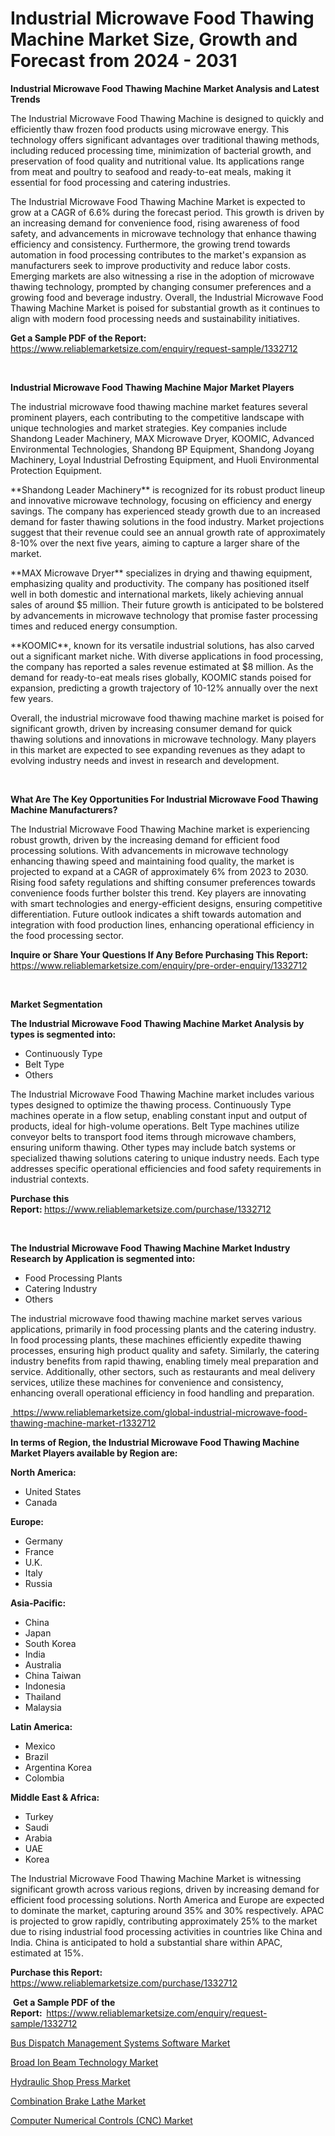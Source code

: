 <p><h1>Industrial Microwave Food Thawing Machine Market Size, Growth and Forecast from 2024 - 2031</h1></p><p><strong>Industrial Microwave Food Thawing Machine Market Analysis and Latest Trends</strong></p>
<p><p>The Industrial Microwave Food Thawing Machine is designed to quickly and efficiently thaw frozen food products using microwave energy. This technology offers significant advantages over traditional thawing methods, including reduced processing time, minimization of bacterial growth, and preservation of food quality and nutritional value. Its applications range from meat and poultry to seafood and ready-to-eat meals, making it essential for food processing and catering industries.</p><p>The Industrial Microwave Food Thawing Machine Market is expected to grow at a CAGR of 6.6% during the forecast period. This growth is driven by an increasing demand for convenience food, rising awareness of food safety, and advancements in microwave technology that enhance thawing efficiency and consistency. Furthermore, the growing trend towards automation in food processing contributes to the market's expansion as manufacturers seek to improve productivity and reduce labor costs. Emerging markets are also witnessing a rise in the adoption of microwave thawing technology, prompted by changing consumer preferences and a growing food and beverage industry. Overall, the Industrial Microwave Food Thawing Machine Market is poised for substantial growth as it continues to align with modern food processing needs and sustainability initiatives.</p></p>
<p><strong>Get a Sample PDF of the Report:&nbsp;</strong> <a href="https://www.reliablemarketsize.com/enquiry/request-sample/1332712?utm_campaign=1180&utm_medium=2&utm_source=Github&utm_content=ia&utm_term=01102024&utm_id=industrial-microwave-food-thawing-machine">https://www.reliablemarketsize.com/enquiry/request-sample/1332712</a></p>
<p>&nbsp;</p>
<p><strong>Industrial Microwave Food Thawing Machine Major Market Players</strong></p>
<p><p>The industrial microwave food thawing machine market features several prominent players, each contributing to the competitive landscape with unique technologies and market strategies. Key companies include Shandong Leader Machinery, MAX Microwave Dryer, KOOMIC, Advanced Environmental Technologies, Shandong BP Equipment, Shandong Joyang Machinery, Loyal Industrial Defrosting Equipment, and Huoli Environmental Protection Equipment.</p><p>**Shandong Leader Machinery** is recognized for its robust product lineup and innovative microwave technology, focusing on efficiency and energy savings. The company has experienced steady growth due to an increased demand for faster thawing solutions in the food industry. Market projections suggest that their revenue could see an annual growth rate of approximately 8-10% over the next five years, aiming to capture a larger share of the market.</p><p>**MAX Microwave Dryer** specializes in drying and thawing equipment, emphasizing quality and productivity. The company has positioned itself well in both domestic and international markets, likely achieving annual sales of around $5 million. Their future growth is anticipated to be bolstered by advancements in microwave technology that promise faster processing times and reduced energy consumption.</p><p>**KOOMIC**, known for its versatile industrial solutions, has also carved out a significant market niche. With diverse applications in food processing, the company has reported a sales revenue estimated at $8 million. As the demand for ready-to-eat meals rises globally, KOOMIC stands poised for expansion, predicting a growth trajectory of 10-12% annually over the next few years.</p><p>Overall, the industrial microwave food thawing machine market is poised for significant growth, driven by increasing consumer demand for quick thawing solutions and innovations in microwave technology. Many players in this market are expected to see expanding revenues as they adapt to evolving industry needs and invest in research and development.</p></p>
<p>&nbsp;</p>
<p><strong>What Are The Key Opportunities For Industrial Microwave Food Thawing Machine Manufacturers?</strong></p>
<p><p>The Industrial Microwave Food Thawing Machine market is experiencing robust growth, driven by the increasing demand for efficient food processing solutions. With advancements in microwave technology enhancing thawing speed and maintaining food quality, the market is projected to expand at a CAGR of approximately 6% from 2023 to 2030. Rising food safety regulations and shifting consumer preferences towards convenience foods further bolster this trend. Key players are innovating with smart technologies and energy-efficient designs, ensuring competitive differentiation. Future outlook indicates a shift towards automation and integration with food production lines, enhancing operational efficiency in the food processing sector.</p></p>
<p><strong>Inquire or Share Your Questions If Any Before Purchasing This Report:</strong> <a href="https://www.reliablemarketsize.com/enquiry/pre-order-enquiry/1332712?utm_campaign=1180&utm_medium=2&utm_source=Github&utm_content=ia&utm_term=01102024&utm_id=industrial-microwave-food-thawing-machine">https://www.reliablemarketsize.com/enquiry/pre-order-enquiry/1332712</a></p>
<p>&nbsp;</p>
<p><strong>Market Segmentation</strong></p>
<p><strong>The Industrial Microwave Food Thawing Machine Market Analysis by types is segmented into:</strong></p>
<p><ul><li>Continuously Type</li><li>Belt Type</li><li>Others</li></ul></p>
<p><p>The Industrial Microwave Food Thawing Machine market includes various types designed to optimize the thawing process. Continuously Type machines operate in a flow setup, enabling constant input and output of products, ideal for high-volume operations. Belt Type machines utilize conveyor belts to transport food items through microwave chambers, ensuring uniform thawing. Other types may include batch systems or specialized thawing solutions catering to unique industry needs. Each type addresses specific operational efficiencies and food safety requirements in industrial contexts.</p></p>
<p><strong>Purchase this Report:&nbsp;</strong><a href="https://www.reliablemarketsize.com/purchase/1332712?utm_campaign=1180&utm_medium=2&utm_source=Github&utm_content=ia&utm_term=01102024&utm_id=industrial-microwave-food-thawing-machine">https://www.reliablemarketsize.com/purchase/1332712</a></p>
<p>&nbsp;</p>
<p><strong>The Industrial Microwave Food Thawing Machine Market Industry Research by Application is segmented into:</strong></p>
<p><ul><li>Food Processing Plants</li><li>Catering Industry</li><li>Others</li></ul></p>
<p><p>The industrial microwave food thawing machine market serves various applications, primarily in food processing plants and the catering industry. In food processing plants, these machines efficiently expedite thawing processes, ensuring high product quality and safety. Similarly, the catering industry benefits from rapid thawing, enabling timely meal preparation and service. Additionally, other sectors, such as restaurants and meal delivery services, utilize these machines for convenience and consistency, enhancing overall operational efficiency in food handling and preparation.</p></p>
<p><a href="https://www.reliablemarketsize.com/global-industrial-microwave-food-thawing-machine-market-r1332712?utm_campaign=1180&utm_medium=2&utm_source=Github&utm_content=ia&utm_term=01102024&utm_id=industrial-microwave-food-thawing-machine">&nbsp;https://www.reliablemarketsize.com/global-industrial-microwave-food-thawing-machine-market-r1332712</a></p>
<p><strong>In terms of Region, the Industrial Microwave Food Thawing Machine Market Players available by Region are:</strong></p>
<p>
    <p> <strong> North America: </strong>
        <ul>
            <li>United States</li>
            <li>Canada</li>
        </ul>
        </p> 
    <p> <strong> Europe: </strong>
        <ul>
            <li>Germany</li>
            <li>France</li>
            <li>U.K.</li>
            <li>Italy</li>
            <li>Russia</li>
        </ul>
        </p> 
    <p> <strong> Asia-Pacific: </strong>
        <ul>
            <li>China</li>
            <li>Japan</li>
            <li>South Korea</li>
            <li>India</li>
            <li>Australia</li>
            <li>China Taiwan</li>
            <li>Indonesia</li>
            <li>Thailand</li>
            <li>Malaysia</li>
        </ul>
        </p> 
    <p> <strong> Latin America: </strong>
        <ul>
            <li>Mexico</li>
            <li>Brazil</li>
            <li>Argentina Korea</li>
            <li>Colombia</li>
        </ul>
        </p> 
    <p> <strong> Middle East & Africa: </strong>
        <ul>
            <li>Turkey</li>
            <li>Saudi</li>
            <li>Arabia</li>
            <li>UAE</li>
            <li>Korea</li>
        </ul>
    </p>
    </p>
<p><p>The Industrial Microwave Food Thawing Machine Market is witnessing significant growth across various regions, driven by increasing demand for efficient food processing solutions. North America and Europe are expected to dominate the market, capturing around 35% and 30% respectively. APAC is projected to grow rapidly, contributing approximately 25% to the market due to rising industrial food processing activities in countries like China and India. China is anticipated to hold a substantial share within APAC, estimated at 15%.</p></p>
<p><strong>Purchase this Report: </strong><a href="https://www.reliablemarketsize.com/purchase/1332712?utm_campaign=1180&utm_medium=2&utm_source=Github&utm_content=ia&utm_term=01102024&utm_id=industrial-microwave-food-thawing-machine">https://www.reliablemarketsize.com/purchase/1332712</a></p>
<p>&nbsp;<strong>Get a Sample PDF of the Report:&nbsp;&nbsp;</strong><a href="https://www.reliablemarketsize.com/enquiry/request-sample/1332712?utm_campaign=1180&utm_medium=2&utm_source=Github&utm_content=ia&utm_term=01102024&utm_id=industrial-microwave-food-thawing-machine">https://www.reliablemarketsize.com/enquiry/request-sample/1332712</a></p>
<p><strong></strong></p>
<p><p><a href="https://github.com/BryceTownsendr/Market-Research-Report-List-6/blob/main/bus-dispatch-management-systems-software-market.md?utm_campaign=1180&utm_medium=2&utm_source=Github&utm_content=ia&utm_term=01102024&utm_id=industrial-microwave-food-thawing-machine">Bus Dispatch Management Systems Software Market</a></p><p><a href="https://issuu.com/reportprime-2/docs/broad-ion-beam-technology-market-si_3d20cd96c244af?utm_campaign=1180&utm_medium=2&utm_source=Github&utm_content=ia&utm_term=01102024&utm_id=industrial-microwave-food-thawing-machine">Broad Ion Beam Technology Market</a></p><p><a href="https://www.linkedin.com/pulse/market-leaders-laggards-global-hydraulic-shop-press-trends-93xmf?utm_campaign=1180&utm_medium=2&utm_source=Github&utm_content=ia&utm_term=01102024&utm_id=industrial-microwave-food-thawing-machine">Hydraulic Shop Press Market</a></p><p><a href="https://www.linkedin.com/pulse/combination-brake-lathe-industry-analysis-report-its-market-size-bdzlf?utm_campaign=1180&utm_medium=2&utm_source=Github&utm_content=ia&utm_term=01102024&utm_id=industrial-microwave-food-thawing-machine">Combination Brake Lathe Market</a></p><p><a href="https://issuu.com/reportprime-2/docs/computer-numerical-controls-cnc-mar_92515938111bdb?utm_campaign=1180&utm_medium=2&utm_source=Github&utm_content=ia&utm_term=01102024&utm_id=industrial-microwave-food-thawing-machine">Computer Numerical Controls (CNC) Market</a></p></p>